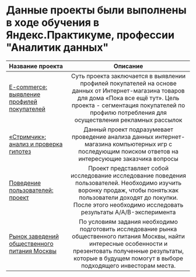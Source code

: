# Данные проекты были выполнены в ходе обучения в Яндекс.Практикуме, профессии "Аналитик данных"

| Название проекта  | Описание  | 
|:----------------- |:---------------:|
| [E-commerce: выявление профилей покупателей](https://github.com/VladislavaS-alt/VladislavaS-alt/blob/main/e_commerce/e_commerce.ipynb)    | Суть проекта заключается в выявлении профилей покупателей на основе данных от Интернет-магазина товаров для дома «Пока все ещё тут». Цель проекта - сегментация покупателей по профилю потребления для осуществления рекламных рассылок |
| [«Стримчик»: анализ и проверка гипотез](https://github.com/VladislavaS-alt/VladislavaS-alt/blob/main/streamer/streamer.ipynb)| Данный проект подразумевает проведение анализа данных интернет-магазина компьютерных игр с последующим поиском ответов на интересующие заказчика вопросы |
| [Поведение пользователей: проект](https://github.com/VladislavaS-alt/VladislavaS-alt/blob/main/customer_funnel/customer_funnel.ipynb)| Проект представляет собой исследование исследование поведения пользователей. Необходимо изучить воронку продаж, чтобы понять:как пользователи доходят до покупки. После этого необходимо исследовать результаты A/A/B-эксперимента |
| [Рынок заведений общественного питания Москвы](https://github.com/VladislavaS-alt/VladislavaS-alt/blob/main/coffee_shops_in_Moscow/coffee_shops_in_Moscow.ipynb)| По условиям задания необходимо подготовить исследование рынка общественного питания Москвы, найти интересные особенности и презентовать полученные результаты, которые в будущем помогут в выборе подходящего инвесторам места. |
